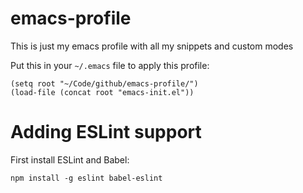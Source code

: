 # emacs-profile
This is just my emacs profile with all my snippets and custom modes

Put this in your `~/.emacs` file to apply this profile:

```
(setq root "~/Code/github/emacs-profile/")
(load-file (concat root "emacs-init.el"))
```

# Adding ESLint support

First install ESLint and Babel:
```
npm install -g eslint babel-eslint
```

